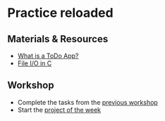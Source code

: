 # Practice reloaded

## Materials & Resources

- [What is a ToDo App?](https://opensource.com/sites/default/files/images/life-uploads/todolist.png)
- [File I/O in C](https://www.tutorialspoint.com/cprogramming/c_file_io.htm)

## Workshop
- Complete the tasks from the [previous workshop](https://github.com/greenfox-academy/teaching-materials/tree/master/workshop/hardware/practice/dynmem-pointers-structures)
- Start the [project of the week](#)